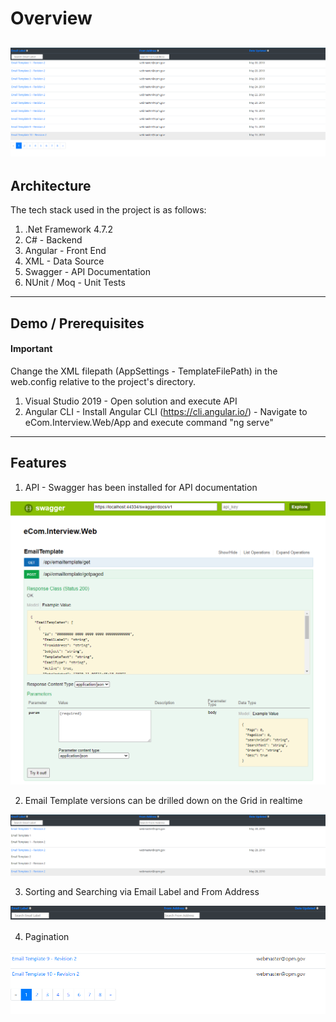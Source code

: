 # Overview


![alt text](https://github.com/E-R-J-R/EmailTemplateRepository/blob/main/ReadMe/app.png?raw=true)
---

## Architecture

The tech stack used in the project is as follows:

1. .Net Framework 4.7.2
2. C# - Backend
3. Angular - Front End
4. XML - Data Source
5. Swagger - API Documentation
6. NUnit / Moq - Unit Tests

---

## Demo / Prerequisites

<h4>Important</h4> Change the XML filepath (AppSettings - TemplateFilePath) in the web.config relative to the project's directory.

1. Visual Studio 2019 - Open solution and execute API 
2. Angular CLI - Install Angular CLI (https://cli.angular.io/) 
               - Navigate to eCom.Interview.Web/App and execute command "ng serve"
---

## Features

1. API - Swagger has been installed for API documentation

![alt text](https://github.com/E-R-J-R/EmailTemplateRepository/blob/main/ReadMe/swagger.png?raw=true)

2. Email Template versions can be drilled down on the Grid in realtime

![alt text](https://github.com/E-R-J-R/EmailTemplateRepository/blob/main/ReadMe/app_versions.png?raw=true)

3. Sorting and Searching via Email Label and From Address 

![alt text](https://github.com/E-R-J-R/EmailTemplateRepository/blob/main/ReadMe/app_header.png?raw=true)

4. Pagination

![alt text](https://github.com/E-R-J-R/EmailTemplateRepository/blob/main/ReadMe/app_paging.png?raw=true)

